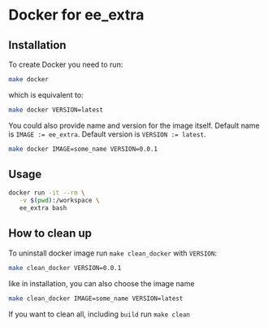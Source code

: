 # Docker for ee_extra

## Installation

To create Docker you need to run:

```bash
make docker
```

which is equivalent to:

```bash
make docker VERSION=latest
```

You could also provide name and version for the image itself.
Default name is `IMAGE := ee_extra`.
Default version is `VERSION := latest`.

```bash
make docker IMAGE=some_name VERSION=0.0.1
```

## Usage

```bash
docker run -it --rm \
   -v $(pwd):/workspace \
   ee_extra bash
```

## How to clean up

To uninstall docker image run `make clean_docker` with `VERSION`:

```bash
make clean_docker VERSION=0.0.1
```

like in installation, you can also choose the image name

```bash
make clean_docker IMAGE=some_name VERSION=latest
```

If you want to clean all, including `build` run `make clean`
